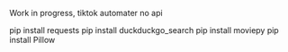 Work in progress, tiktok automater no api


pip install requests
pip install duckduckgo_search
pip install moviepy
pip install Pillow
